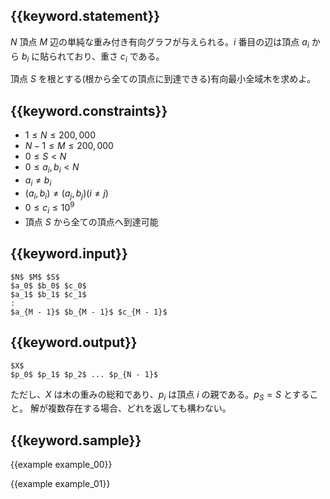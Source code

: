 ## {{keyword.statement}}
$N$ 頂点 $M$ 辺の単純な重み付き有向グラフが与えられる。$i$ 番目の辺は頂点 $a_i$ から $b_i$ に貼られており、重さ $c_i$ である。

頂点 $S$ を根とする(根から全ての頂点に到達できる)有向最小全域木を求めよ。


## {{keyword.constraints}}

- $1 \leq N \leq 200,000$
- $N - 1 \leq M \leq 200,000$
- $0 \leq S < N$
- $0 \leq a_i, b_i < N$
- $a_i \neq b_i$
- $(a_i, b_i) \neq (a_j, b_j) (i \neq j)$
- $0 \leq c_i \leq 10^9$
- 頂点 $S$ から全ての頂点へ到達可能

## {{keyword.input}}

~~~
$N$ $M$ $S$
$a_0$ $b_0$ $c_0$
$a_1$ $b_1$ $c_1$
:
$a_{M - 1}$ $b_{M - 1}$ $c_{M - 1}$
~~~

## {{keyword.output}}

~~~
$X$
$p_0$ $p_1$ $p_2$ ... $p_{N - 1}$
~~~

ただし、$X$ は木の重みの総和であり、$p_i$ は頂点 $i$ の親である。$p_S = S$ とすること。
解が複数存在する場合、どれを返しても構わない。


## {{keyword.sample}}

{{example example_00}}

{{example example_01}}
